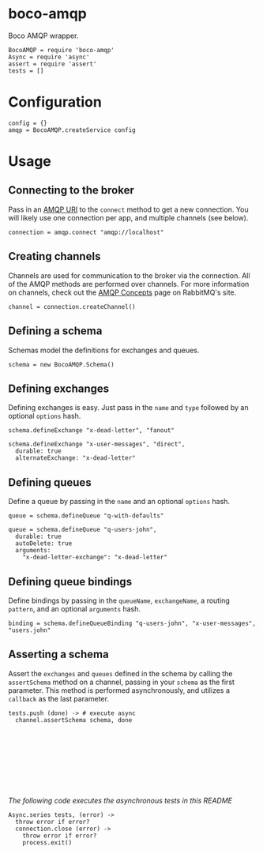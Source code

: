 # boco-amqp

Boco AMQP wrapper.

    BocoAMQP = require 'boco-amqp'
    Async = require 'async'
    assert = require 'assert'
    tests = []

# Configuration

    config = {}
    amqp = BocoAMQP.createService config

# Usage

## Connecting to the broker

Pass in an [AMQP URI] to the `connect` method to get a new connection. You will likely use one connection per app, and multiple channels (see below).

    connection = amqp.connect "amqp://localhost"

## Creating channels

Channels are used for communication to the broker via the connection. All of the AMQP methods are performed over channels. For more information on channels, check out the [AMQP Concepts] page on RabbitMQ's site.

    channel = connection.createChannel()

## Defining a schema

Schemas model the definitions for exchanges and queues.

    schema = new BocoAMQP.Schema()


## Defining exchanges

Defining exchanges is easy. Just pass in the `name` and `type` followed by an optional `options` hash.

    schema.defineExchange "x-dead-letter", "fanout"

    schema.defineExchange "x-user-messages", "direct",
      durable: true
      alternateExchange: "x-dead-letter"

## Defining queues

Define a queue by passing in the `name` and an optional `options` hash.

    queue = schema.defineQueue "q-with-defaults"

    queue = schema.defineQueue "q-users-john",
      durable: true
      autoDelete: true
      arguments:
        "x-dead-letter-exchange": "x-dead-letter"

## Defining queue bindings

Define bindings by passing in the `queueName`, `exchangeName`, a routing `pattern`, and an optional `arguments` hash.

    binding = schema.defineQueueBinding "q-users-john", "x-user-messages", "users.john"

## Asserting a schema

Assert the `exchanges` and `queues` defined in the schema by calling the `assertSchema` method on a channel, passing in your `schema` as the first parameter. This method is performed asynchronously, and utilizes a `callback` as the last parameter.

    tests.push (done) -> # execute async
      channel.assertSchema schema, done


<br><br><br><br>
---

_The following code executes the asynchronous tests in this README_

    Async.series tests, (error) ->
      throw error if error?
      connection.close (error) ->
        throw error if error?
        process.exit()

[AMQP URI]: https://www.rabbitmq.com/uri-spec.html
[confirmation mode]: https://www.rabbitmq.com/confirms.html
[AMQP Concepts]: https://www.rabbitmq.com/tutorials/amqp-concepts.html
